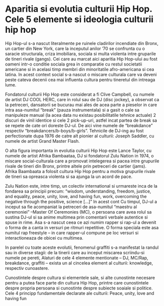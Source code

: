 # Aparitia si evolutia culturii Hip Hop. Cele 5 elemente si ideologia culturii hip hop

Hip Hop-ul s-a nascut literalmente pe ruinele cladirilor incendiate din Bronx, un cartier din New York, care la inceputul anilor ’70 se confrunta cu o saracie structurala, criza imobiliara, sociala si multa violenta intre gruparile de tineri rivale (gangs). Cei care au marcat aici aparitia Hip Hop-ului au fost oameni intr-o conditie sociala grea in comparatie cu restul societatii americane si in acelasi timp membri din minoritatile afro-americana si cea latina. In acest context social s-a nascut o miscare culturala care va deveni peste cateva decenii cea mai influenta cultura pentru tineretul din intreaga lume. 

Fondatorul culturii Hip Hop este considerat a fi Clive Campbell, cu numele de artist DJ COOL HERC, care in rolul sau de DJ (disc jockey), a observat ca la petreceri, dansatorii se bucurau mai ales de acea parte a pieselor in care intra asa-numitul “break” (pauza instrumentala) si a gasit o cale sa manipuleze manual (la acea data nu existau posibilitatile tehnice actuale) 2 discuri de vinil identice si cele 2 pick-up-uri, astfel incat partea de break sa se repete de cate ori doreste DJ-ul. De aici vine numele de “breakdance” respectiv “breakdancers/b-boys/b-girls”. Tehnicile de DJ-ing au fost perfectionate dupa 1976 de catre alt pionier al culturii: Joseph Saddler, cu numele de artist Grand Master Flash.

O alta figura importanta in evolutia culturii Hip Hop este Lance Taylor, cu numele de artist Afrika Bambaataa, DJ si fondatorul Zulu Nation in 1974, o miscare social-culturala care a promovat intelegerea si pacea intre grupurile rivale de tineri din Bronx, printre altele prin petreceri de cartier (jams). Afrika Baambaata a folosit cultura Hip Hop pentru a motiva grupurile rivale de tineri sa opreasca violenta si sa ajunga la un acord de pace. 

Zulu Nation este, intre timp, un colectiv international si urmareste inca de la fondarea sa principii precum: “wisdom, understanding, freedom, justice, and equality, peace, unity, love, and having fun, work, overcoming the negative through the positive, science […]” In acest cont
Cu timpul, DJ-ul a inceput sa fie acompaniat la petreceri de asa-numitul “maestru al ceremoniei” –Master Of Ceremonies (MC), o persoana care avea rolul sa sustina DJ-ul si sa anime multimea prin comentarii verbale autentice si spuse in rime. Asa s-a nascut ceea ce azi numim rapper si rap-ul a devenit o forma de a canta in versuri pe ritmuri repetitive. O forma speciala este asa numitul rap freestyle – in care rapper-ul compune pe loc versuri si interactioneaza de obicei cu multimea.

In parelel cu toate aceste evolutii, fenomenul graffiti s-a manifestat la randul sau in diverse stagii: de la tinerii care au inceput miscarea scriindu-si numele pe pereti, 
Alaturi de cele 4 elemente mentionate – DJ, MC/Rap, breakdance, graffiti – exista un al cincelea element al culturii: knowledge, respectiv cunoastere.

Cunostintele despre cultura si elementele sale, si alte cunostinte necesare pentru a putea face parte din cultura Hip Hop, printre care cunostintele despre propria persoana si cunostinte despre subiecte soaiale si politice. 
Cele 4 principp fundamentale declarate ale culturii: Peace, unity, love and having fun
